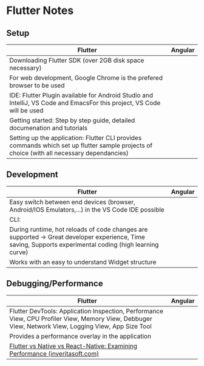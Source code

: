 # Flutter Notes



## Setup



| Flutter                                                      | Angular |
| ------------------------------------------------------------ | ------- |
| Downloading Flutter SDK (over 2GB disk space necessary)      |         |
| For web development, Google Chrome is the prefered browser to be used |         |
| IDE: Flutter Plugin available for Android Studio and IntelliJ, VS Code and EmacsFor this project, VS Code will be used |         |
| Getting started: Step by step guide, detailed documenation and tutorials |         |
| Setting up the application: Flutter CLI provides commands which set up flutter sample projects of choice (with all necessary dependancies) |         |




## Development



| Flutter                                                      | Angular |
| ------------------------------------------------------------ | ------- |
| Easy switch between end devices (browser, Android/IOS Emulators,...) in the VS Code IDE possible |         |
| CLI:                                                         |         |
| During runtime, hot reloads of code changes are supported -> Great developer experience, Time saving, Supports experimental coding (high learning curve) |         |
| Works with an easy to understand Widget structure            |         |



## Debugging/Performance



| Flutter                                                      | Angular |
| ------------------------------------------------------------ | ------- |
| Flutter DevTools: Application Inspection, Performance View, CPU Profiler View, Memory View, Debbuger View, Network View, Logging View, App Size Tool |         |
| Provides a performance overlay in the application            |         |
| [Flutter vs Native vs React-Native: Examining Performance (inveritasoft.com)](https://inveritasoft.com/blog/flutter-vs-native-vs-react-native-examining-performance) |         |